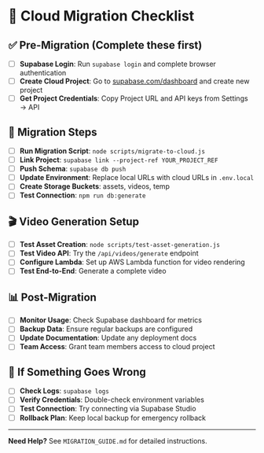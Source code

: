 # 🚀 Cloud Migration Checklist

## ✅ Pre-Migration (Complete these first)

- [ ] **Supabase Login**: Run `supabase login` and complete browser authentication
- [ ] **Create Cloud Project**: Go to [supabase.com/dashboard](https://supabase.com/dashboard) and create new project
- [ ] **Get Project Credentials**: Copy Project URL and API keys from Settings → API

## 🔧 Migration Steps

- [ ] **Run Migration Script**: `node scripts/migrate-to-cloud.js`
- [ ] **Link Project**: `supabase link --project-ref YOUR_PROJECT_REF`
- [ ] **Push Schema**: `supabase db push`
- [ ] **Update Environment**: Replace local URLs with cloud URLs in `.env.local`
- [ ] **Create Storage Buckets**: assets, videos, temp
- [ ] **Test Connection**: `npm run db:generate`

## 🎬 Video Generation Setup

- [ ] **Test Asset Creation**: `node scripts/test-asset-generation.js`
- [ ] **Test Video API**: Try the `/api/videos/generate` endpoint
- [ ] **Configure Lambda**: Set up AWS Lambda function for video rendering
- [ ] **Test End-to-End**: Generate a complete video

## 📊 Post-Migration

- [ ] **Monitor Usage**: Check Supabase dashboard for metrics
- [ ] **Backup Data**: Ensure regular backups are configured
- [ ] **Update Documentation**: Update any deployment docs
- [ ] **Team Access**: Grant team members access to cloud project

## 🚨 If Something Goes Wrong

- [ ] **Check Logs**: `supabase logs`
- [ ] **Verify Credentials**: Double-check environment variables
- [ ] **Test Connection**: Try connecting via Supabase Studio
- [ ] **Rollback Plan**: Keep local backup for emergency rollback

---

**Need Help?** See `MIGRATION_GUIDE.md` for detailed instructions. 